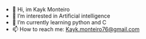 - 👋 Hi, im Kayk Monteiro
- 👀 I’m interested in Artificial intelligence
- 🌱 I’m currently learning python and C
- 📫 How to reach me: Kayk.monteiro76@gmail.com
